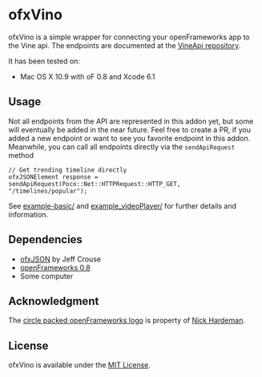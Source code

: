 # ofxVino

ofxVino is a simple wrapper for connecting your openFrameworks app to the Vine api. The endpoints are documented at the [VineApi repository](https://github.com/VineAPI/VineAPI).

It has been tested on:
- Mac OS X 10.9 with oF 0.8 and Xcode 6.1

## Usage

Not all endpoints from the API are represented in this addon yet, but some will eventually be added in the near future. Feel free to create a PR, if you added a new endpoint or want to see you favorite endpoint in this addon.
Meanwhile, you can call all endpoints directly via the `sendApiRequest` method

    // Get trending timeline directly
    ofxJSONElement response = sendApiRequest(Poco::Net::HTTPRequest::HTTP_GET, "/timelines/popular");
	
See [example-basic/](example-basic/) and [example_videoPlayer/](example_videoPlayer/) for further details and information.

## Dependencies

- [ofxJSON](https://github.com/jefftimesten/ofxJSON) by Jeff Crouse
- [openFrameworks 0.8](http://openframeworks.cc)
- Some computer

## Acknowledgment

The [circle packed openFrameworks logo](https://www.flickr.com/photos/95943853@N00/5616680866/) is property of [Nick Hardeman](https://github.com/NickHardeman).

## License
ofxVino is available under the [MIT License](https://en.wikipedia.org/wiki/Mit_license).